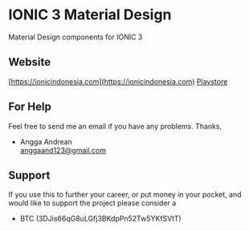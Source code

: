 # IONIC 3 Material Design

Material Design components for IONIC 3

## Website
[https://ionicindonesia.com](https://ionicindonesia.com)
[Playstore](https://play.google.com/store/apps/details?id=com.ionicmaterial.batamwebmedia)

## For Help
Feel free to send me an email if you have any problems.
Thanks,    
- Angga Andrean       
 anggaand123@gmail.com

## Support
If you use this to further your career, or put money in your pocket, and would like to support the project please consider a 
- BTC (3DJis66qG8uLGfj3BKdpPn52Tw5YKfSVtT)
